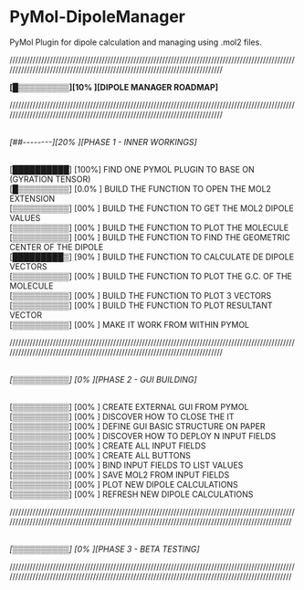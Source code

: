 # PyMol-DipoleManager

PyMol Plugin for dipole calculation and managing using .mol2 files.

/////////////////////////////////////////////////////////////////////////////////////////////////////////////////////////////////////////////////////////////////////////////

<strong>[█▒▒▒▒▒▒▒▒▒][10% ][DIPOLE MANAGER ROADMAP]</strong>

/////////////////////////////////////////////////////////////////////////////////////////////////////////////////////////////////////////////////////////////////////////////

<br><i>[##--------][20% ][PHASE 1 - INNER WORKINGS]</i>


<br>[██████████] [100%] FIND ONE PYMOL PLUGIN TO BASE ON (GYRATION TENSOR)
<br>[█▒▒▒▒▒▒▒▒▒] [0.0% ] BUILD THE FUNCTION TO OPEN THE MOL2 EXTENSION
<br>[▒▒▒▒▒▒▒▒▒▒] [00% ] BUILD THE FUNCTION TO GET THE MOL2 DIPOLE VALUES
<br>[▒▒▒▒▒▒▒▒▒▒] [00% ] BUILD THE FUNCTION TO PLOT THE MOLECULE
<br>[▒▒▒▒▒▒▒▒▒▒] [00% ] BUILD THE FUNCTION TO FIND THE GEOMETRIC CENTER OF THE DIPOLE
<br>[█████████▒] [90% ] BUILD THE FUNCTION TO CALCULATE DE DIPOLE VECTORS
<br>[▒▒▒▒▒▒▒▒▒▒] [00% ] BUILD THE FUNCTION TO PLOT THE G.C. OF THE MOLECULE 
<br>[▒▒▒▒▒▒▒▒▒▒] [00% ] BUILD THE FUNCTION TO PLOT 3 VECTORS
<br>[▒▒▒▒▒▒▒▒▒▒] [00% ] BUILD THE FUNCTION TO PLOT RESULTANT VECTOR
<br>[▒▒▒▒▒▒▒▒▒▒] [00% ] MAKE IT WORK FROM WITHIN PYMOL
 
/////////////////////////////////////////////////////////////////////////////////////////////////////////////////////////////////////////////////////////////////////////////

<br><i>[▒▒▒▒▒▒▒▒▒▒] [0%  ][PHASE 2 - GUI BUILDING]</i>


<br>[▒▒▒▒▒▒▒▒▒▒] [00% ] CREATE EXTERNAL GUI FROM PYMOL
<br>[▒▒▒▒▒▒▒▒▒▒] [00% ] DISCOVER HOW TO CLOSE THE IT
<br>[▒▒▒▒▒▒▒▒▒▒] [00% ] DEFINE GUI BASIC STRUCTURE ON PAPER
<br>[▒▒▒▒▒▒▒▒▒▒] [00% ] DISCOVER HOW TO DEPLOY N INPUT FIELDS
<br>[▒▒▒▒▒▒▒▒▒▒] [00% ] CREATE ALL INPUT FIELDS
<br>[▒▒▒▒▒▒▒▒▒▒] [00% ] CREATE ALL BUTTONS
<br>[▒▒▒▒▒▒▒▒▒▒] [00% ] BIND INPUT FIELDS TO LIST VALUES
<br>[▒▒▒▒▒▒▒▒▒▒] [00% ] SAVE MOL2 FROM INPUT FIELDS
<br>[▒▒▒▒▒▒▒▒▒▒] [00% ] PLOT NEW DIPOLE CALCULATIONS
<br>[▒▒▒▒▒▒▒▒▒▒] [00% ] REFRESH NEW DIPOLE CALCULATIONS 


/////////////////////////////////////////////////////////////////////////////////////////////////////////////////////////////////////////////////////////////////////////////////////////////////////

<br><i>[▒▒▒▒▒▒▒▒▒▒] [0%  ][PHASE 3 - BETA TESTING]</i>

/////////////////////////////////////////////////////////////////////////////////////////////////////////////////////////////////////////////////////////////////////////////////////////////////////


